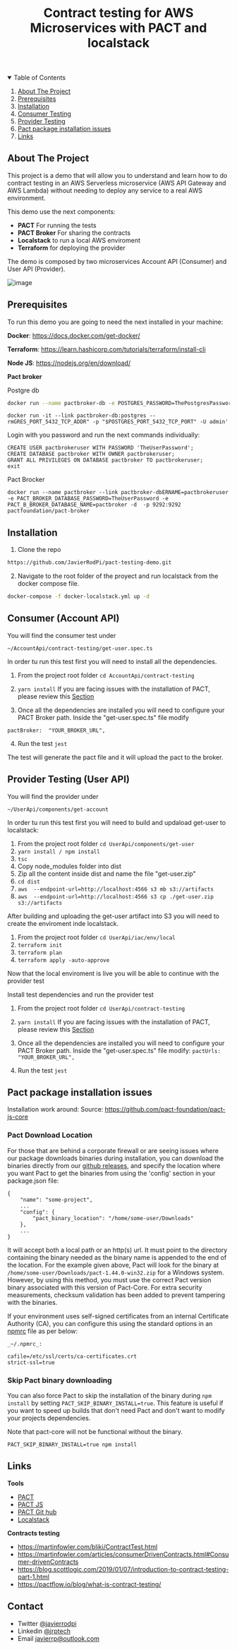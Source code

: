 
<p align="center">
  <h1 align="center">Contract testing for AWS Microservices with PACT and localstack</h1>
</p>

<br />
<br />

<!-- TABLE OF CONTENTS -->
<details open="open">
  <summary>Table of Contents</summary>
  <ol>
    <li><a href="#about-the-project">About The Project</a></li>
    <li><a href="#prerequisites">Prerequisites</a></li>
    <li><a href="#installation">Installation</a></li>
    <li><a href="#consumer-testing">Consumer Testing</a></li>
    <li><a href="#provider-testing">Provider Testing</a></li>
    <li><a href="#installation-issues">Pact package installation issues</a></li>
    <li><a href="#links">Links</a></li>
  </ol>
</details>



<!-- ABOUT THE PROJECT -->
## About The Project

This project is a demo that will allow you to understand and learn how to do contract testing in an AWS Serverless microservice (AWS API Gateway and AWS Lambda) without needing to deploy any service to a real AWS environment.

This demo use the next components:
* **PACT** For running the tests
* **PACT Broker** For sharing the contracts
* **Localstack** to run a local AWS enviroment
* **Terraform** for deploying the provider 

The demo is composed by two microservices Account API (Consumer) and User API (Provider). 

![image](https://user-images.githubusercontent.com/17270660/112550503-618b9000-8db7-11eb-96fa-40445f590888.png)


## Prerequisites

To run this demo you are going to need the next installed in your machine:

**Docker**: https://docs.docker.com/get-docker/

**Terraform**: https://learn.hashicorp.com/tutorials/terraform/install-cli

**Node JS**: https://nodejs.org/en/download/

**Pact broker** 

Postgre db
 ```sh
 docker run --name pactbroker-db -e POSTGRES_PASSWORD=ThePostgresPassword -e POSTGRES_USER=admin -e PGDATA=/var/lib/postgresql/data/pgdata -v /var/lib/postgresql/data:/var/lib/postgresql/data -d postgres
```

    docker run -it --link pactbroker-db:postgres --rmGRES_PORT_5432_TCP_ADDR" -p "$POSTGRES_PORT_5432_TCP_PORT" -U admin'
  Login with you password and run the next commands individually:
 
   

    CREATE USER pactbrokeruser WITH PASSWORD 'TheUserPassword';
    CREATE DATABASE pactbroker WITH OWNER pactbrokeruser;
    GRANT ALL PRIVILEGES ON DATABASE pactbroker TO pactbrokeruser;
    exit

Pact Brocker

    docker run --name pactbroker --link pactbroker-dbERNAME=pactbrokeruser -e PACT_BROKER_DATABASE_PASSWORD=TheUserPassword -e PACT_B_BROKER_DATABASE_NAME=pactbroker -d  -p 9292:9292 pactfoundation/pact-broker


## Installation

 1. Clone the repo
   ```sh
   https://github.com/JavierRodPi/pact-testing-demo.git
   ```
 2. Navigate to the root folder of the proyect and run localstack from the docker compose file.
   ```sh
   docker-compose -f docker-localstack.yml up -d
   ```
  
<!-- CONSUMER TESTING -->
## Consumer (Account API)

You will find the consumer test under 

    ~/AccountApi/contract-testing/get-user.spec.ts

In order tu run this test first you will need to install all the dependencies. 

 1. From the project root folder `cd AccountApi/contract-testing`
 2. `yarn install`
		If you are facing issues with the installation of PACT, please review this   <a href="#installation-issues">Section</a>
		
 3.  Once all the dependencies are installed you will need to configure your PACT Broker path.
Inside the "get-user.spec.ts" file modify

    pactBroker:  "YOUR_BROKER_URL",

 4. Run the test `jest`

  
The test will generate the pact file and it will upload the pact to the broker.

<!-- PROVIDER TESTING -->
## Provider Testing (User API)

You will find the provider under 

    ~/UserApi/components/get-account

In order tu run this test first you will need to build and updaload get-user to localstack:

 1.  From the project root folder `cd UserApi/components/get-user` 
 2. `yarn install / npm install`
 3. `tsc`
 4. Copy node_modules folder into dist
 5. Zip all the content inside dist and name the file "get-user.zip"
 6. `cd dist`
 7. `aws  --endpoint-url=http://localhost:4566 s3 mb s3://artifacts`
 8. `aws  --endpoint-url=http://localhost:4566 s3 cp ./get-user.zip s3://artifacts`

After building and uploading the get-user artifact into S3 you will need to create the enviroment inde localstack.

 1. From the project root folder `cd UserApi/iac/env/local`
 2. `terraform init`
 3. `terraform plan`
 4. `terraform apply -auto-approve`

Now that the local enviroment is live you will be able to continue with the provider test

Install test dependencies and run the provider test
 1. From the project root folder `cd UserApi/contract-testing`
 2. `yarn install`
		If you are facing issues with the installation of PACT, please review this   <a href="#installation-issues">Section</a>
		
 3.  Once all the dependencies are installed you will need to configure your PACT Broker path.
Inside the "get-user.spec.ts" file modify:     `pactUrls:  "YOUR_BROKER_URL",`  

 4. Run the test `jest`

  
<!-- INSTALLATION ISSUES-->
## Pact package installation issues

Installation work around: 
Source: https://github.com/pact-foundation/pact-js-core 

### Pact Download Location

For those that are behind a corporate firewall or are seeing issues where our package downloads binaries during installation, you can download the binaries directly from our  [github releases](https://github.com/pact-foundation/pact-ruby-standalone/releases), and specify the location where you want Pact to get the binaries from using the 'config' section in your package.json file:

    {
    	"name": "some-project",
    	...
    	"config": {
    		"pact_binary_location": "/home/some-user/Downloads"
    	},
    	...
    }

It will accept both a local path or an http(s) url. It must point to the directory containing the binary needed as the binary name is appended to the end of the location. For the example given above, Pact will look for the binary at  `/home/some-user/Downloads/pact-1.44.0-win32.zip`  for a Windows system. However, by using this method, you must use the correct Pact version binary associated with this version of Pact-Core. For extra security measurements, checksum validation has been added to prevent tampering with the binaries.

If your environment uses self-signed certificates from an internal Certificate Authority (CA), you can configure this using the standard options in an  [npmrc](https://docs.npmjs.com/configuring-npm/npmrc.html)  file as per below:

    _~/.npmrc_:
    
    cafile=/etc/ssl/certs/ca-certificates.crt
    strict-ssl=true


### Skip Pact binary downloading

You can also force Pact to skip the installation of the binary during  `npm install`  by setting  `PACT_SKIP_BINARY_INSTALL=true`. This feature is useful if you want to speed up builds that don't need Pact and don't want to modify your projects dependencies.

Note that pact-core will not be functional without the binary.

    PACT_SKIP_BINARY_INSTALL=true npm install


<!-- LINKS -->
## Links
**Tools**
 * [PACT](https://docs.pact.io/)
 * [PACT JS](https://github.com/pact-foundation/pact-js-core)
 * [PACT Git hub](https://www.npmjs.com/package/@pact-foundation/pact)
 * [Localstack](https://localstack.cloud/)


**Contracts testing**

 * https://martinfowler.com/bliki/ContractTest.html
 * https://martinfowler.com/articles/consumerDrivenContracts.html#Consumer-drivenContracts
 * https://blog.scottlogic.com/2019/01/07/introduction-to-contract-testing-part-1.html
 * https://pactflow.io/blog/what-is-contract-testing/

## Contact

 - Twitter	[@javierrodpi](https://twitter.com/javierrodpi) 
 - Linkedin	[@jrptech](https://www.linkedin.com/in/jrptech) 
 - Email	javierrp@outlook.com
